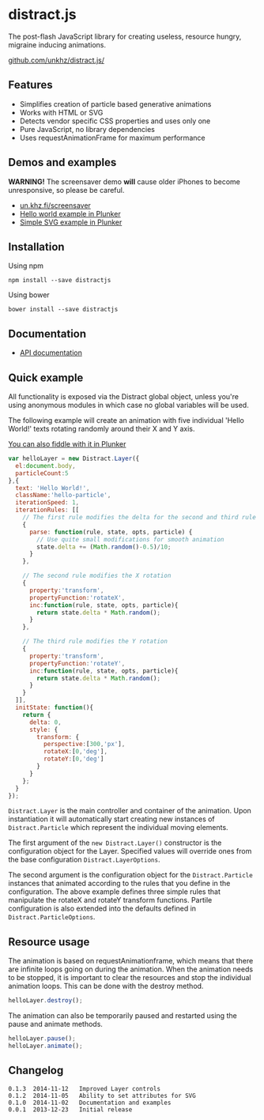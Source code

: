 # distract.js

The post-flash JavaScript library for creating useless, resource hungry, migraine inducing animations.

[github.com/unkhz/distract.js/](https://github.com/unkhz/distract.js/)

## Features

  * Simplifies creation of particle based generative animations
  * Works with HTML or SVG
  * Detects vendor specific CSS properties and uses only one
  * Pure JavaScript, no library dependencies
  * Uses requestAnimationFrame for maximum performance

## Demos and examples

**WARNING!** The screensaver demo __will__ cause older iPhones to become unresponsive, so please be careful.

  * [un.khz.fi/screensaver](http://un.khz.fi/screensaver)
  * [Hello world example in Plunker](http://plnkr.co/edit/edpxVL?p=preview)
  * [Simple SVG example in Plunker](http://plnkr.co/edit/773Cms?p=preview)

## Installation

Using npm

```
npm install --save distractjs
```

Using bower

```
bower install --save distractjs
```

## Documentation

  * [API documentation](http://distractjs.khz.fi/jsdoc)

## Quick example

All functionality is exposed via the Distract global object, unless you're using anonymous modules in which case no global variables will be used.

The following example will create an animation with five individual 'Hello World!' texts rotating randomly around their X and Y axis.

[You can also fiddle with it in Plunker](http://plnkr.co/edit/edpxVL?p=preview)

```javascript
var helloLayer = new Distract.Layer({
  el:document.body,
  particleCount:5
},{
  text: 'Hello World!',
  className:'hello-particle',
  iterationSpeed: 1,
  iterationRules: [[
    // The first rule modifies the delta for the second and third rule
    {
      parse: function(rule, state, opts, particle) {
        // Use quite small modifications for smooth animation
        state.delta += (Math.random()-0.5)/10;
      }
    },

    // The second rule modifies the X rotation
    {
      property:'transform',
      propertyFunction:'rotateX',
      inc:function(rule, state, opts, particle){
        return state.delta * Math.random();
      }
    },

    // The third rule modifies the Y rotation
    {
      property:'transform',
      propertyFunction:'rotateY',
      inc:function(rule, state, opts, particle){
        return state.delta * Math.random();
      }
    }
  ]],
  initState: function(){
    return {
      delta: 0,
      style: {
        transform: {
          perspective:[300,'px'],
          rotateX:[0,'deg'],
          rotateY:[0,'deg']
        }
      }
    };
  }
});
```

`Distract.Layer` is the main controller and container of the animation. Upon instantiation it will automatically start creating new instances of `Distract.Particle` which represent the individual moving elements.

The first argument of the `new Distract.Layer()` constructor is the configuration object for the Layer. Specified values will override ones from the base configuration `Distract.LayerOptions`.

The second argument is the configuration object for the `Distract.Particle` instances that animated according to the rules that you define in the configuration. The above example defines three simple rules that manipulate the rotateX and rotateY transform functions. Partile configuration is also extended into the defaults defined in `Distract.ParticleOptions`.

## Resource usage

The animation is based on requestAnimationframe, which means that there are infinite loops going on during the animation. When the animation needs to be stopped, it is important to clear the resources and stop the individual animation loops. This can be done with the destroy method.

```javascript
helloLayer.destroy();
```

The animation can also be temporarily paused and restarted using the pause and animate methods.

```javascript
helloLayer.pause();
helloLayer.animate();
```

## Changelog

    0.1.3  2014-11-12   Improved Layer controls
    0.1.2  2014-11-05   Ability to set attributes for SVG
    0.1.0  2014-11-02   Documentation and examples
    0.0.1  2013-12-23   Initial release
